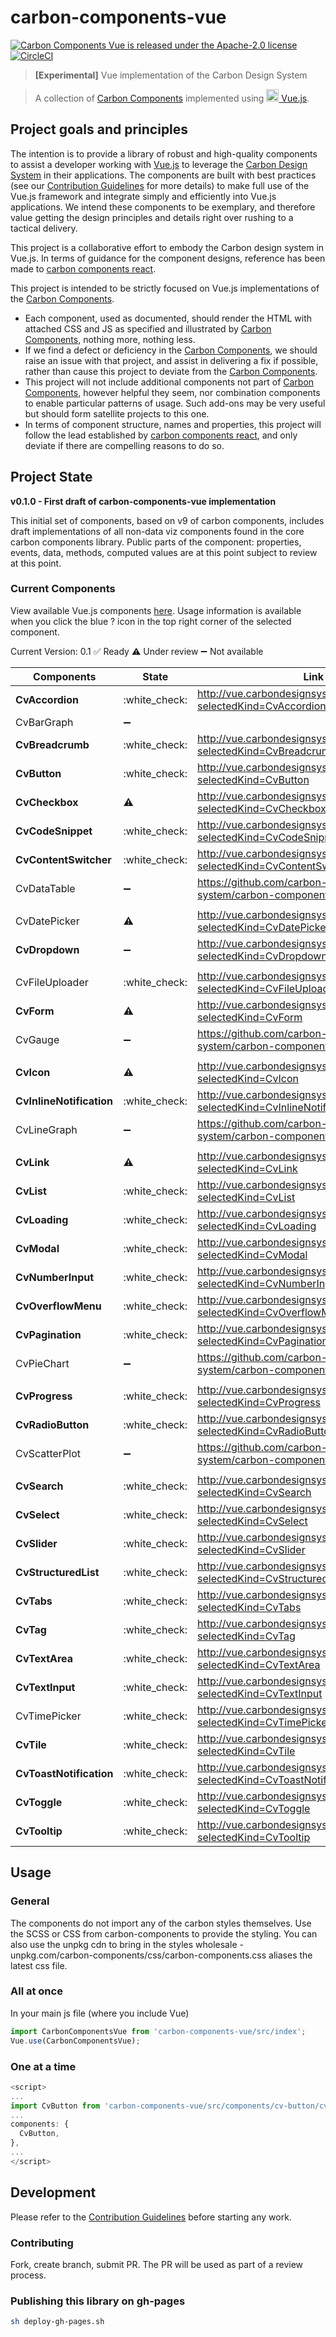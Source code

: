 # carbon-components-vue

[![Carbon Components Vue is released under the Apache-2.0 license](https://img.shields.io/badge/license-Apache--2.0-blue.svg)](./LICENSE)
[![CircleCI](https://circleci.com/gh/carbon-design-system/carbon-components-vue.svg?style=shield)](https://circleci.com/gh/carbon-design-system/carbon-components-vue)

> **[Experimental]** Vue implementation of the Carbon Design System

> A collection of [Carbon Components](https://github.com/carbon-design-system/carbon-components) implemented using [<img src="https://vuejs.org/images/logo.png" width="20" alt="Vue logo"> Vue.js](https://vuejs.org/).

## Project goals and principles

The intention is to provide a library of robust and high-quality components to assist
a developer working with [Vue.js](https://vuejs.org) to leverage the [Carbon Design System](https://github.com/carbon-design-system) in their applications. The components are built with best practices (see our [Contribution Guidelines](./.github/CONTRIBUTING.md) for more details) to make full use of the Vue.js framework and integrate simply and efficiently into Vue.js applications. We intend these components to be exemplary, and therefore value getting the design principles and details right over rushing to a tactical delivery.

This project is a collaborative effort to embody the Carbon design system in Vue.js. In terms of guidance for the component designs, reference has been made to [carbon components react](https://github.com/carbon-design-system/carbon-components-react).

This project is intended to be strictly focused on Vue.js implementations of the [Carbon Components](https://github.com/carbon-design-system/carbon-components).

- Each component, used as documented, should render the HTML with attached CSS and JS as specified and illustrated by [Carbon Components](https://github.com/carbon-design-system/carbon-components), nothing more, nothing less.
- If we find a defect or deficiency in the [Carbon Components](https://github.com/carbon-design-system/carbon-components), we should raise an issue with that project, and assist in delivering a fix if possible, rather than cause this project to deviate from the [Carbon Components](https://github.com/carbon-design-system/carbon-components).
- This project will not include additional components not part of [Carbon Components](https://github.com/carbon-design-system/carbon-components), however helpful they seem, nor combination components to enable particular patterns of usage. Such add-ons may be very useful but should form satellite projects to this one.
- In terms of component structure, names and properties, this project will follow the lead established by [carbon components react](https://github.com/carbon-design-system/carbon-components-react), and only deviate if there are compelling reasons to do so.

## Project State

**v0.1.0 - First draft of carbon-components-vue implementation**

This initial set of components, based on v9 of carbon components, includes draft implementations of all non-data viz components found in the core carbon components library. Public parts of the component: properties, events, data, methods, computed values are at this point subject to review at this point.

### Current Components

View available Vue.js components [here](http://vue.carbondesignsystem.com). Usage information is available when you click the blue ? icon in the top right corner of the selected component.

Current Version: 0.1
:white_check_mark: Ready
:warning: Under review
:heavy_minus_sign: Not available

| **Components**           | **State**          | **Link**                                                                         |
| ------------------------ | ------------------ | -------------------------------------------------------------------------------- |
| **CvAccordion**          | :white_check:      | http://vue.carbondesignsystem.com/?selectedKind=CvAccordion                      |
| CvBarGraph               | :heavy_minus_sign: |                                                                                  |
| **CvBreadcrumb**         | :white_check:      | http://vue.carbondesignsystem.com/?selectedKind=CvBreadcrumb                     |
| **CvButton**             | :white_check:      | http://vue.carbondesignsystem.com/?selectedKind=CvButton                         |
| **CvCheckbox**           | :warning:          | http://vue.carbondesignsystem.com/?selectedKind=CvCheckbox                       |
| **CvCodeSnippet**        | :white_check:      | http://vue.carbondesignsystem.com/?selectedKind=CvCodeSnippet&selectedStory=All  |
| **CvContentSwitcher**    | :white_check:      | http://vue.carbondesignsystem.com/?selectedKind=CvContentSwitcher                |
| CvDataTable              | :heavy_minus_sign: | https://github.com/carbon-design-system/carbon-components-vue/issues/51          |
|                          |
| CvDatePicker             | :warning:          | http://vue.carbondesignsystem.com/?selectedKind=CvDatePicker&selectedStory=All   |
| **CvDropdown**           | :heavy_minus_sign: | http://vue.carbondesignsystem.com/?selectedKind=CvDropdown                       |
|                          |
| CvFileUploader           | :white_check:      | http://vue.carbondesignsystem.com/?selectedKind=CvFileUploader&selectedStory=All |
| **CvForm**               | :warning:          | http://vue.carbondesignsystem.com/?selectedKind=CvForm                           |
| CvGauge                  | :heavy_minus_sign: | https://github.com/carbon-design-system/carbon-components-vue/issues/49          |
|                          |
| **CvIcon**               | :warning:          | http://vue.carbondesignsystem.com/?selectedKind=CvIcon                           |
| **CvInlineNotification** | :white_check:      | http://vue.carbondesignsystem.com/?selectedKind=CvInlineNotification             |
| CvLineGraph              | :heavy_minus_sign: | https://github.com/carbon-design-system/carbon-components-vue/issues/53          |
|                          |
| **CvLink**               | :warning:          | http://vue.carbondesignsystem.com/?selectedKind=CvLink                           |
| **CvList**               | :white_check:      | http://vue.carbondesignsystem.com/?selectedKind=CvList                           |
| **CvLoading**            | :white_check:      | http://vue.carbondesignsystem.com/?selectedKind=CvLoading                        |
| **CvModal**              | :white_check:      | http://vue.carbondesignsystem.com/?selectedKind=CvModal                          |
| **CvNumberInput**        | :white_check:      | http://vue.carbondesignsystem.com/?selectedKind=CvNumberInput                    |
| **CvOverflowMenu**       | :white_check:      | http://vue.carbondesignsystem.com/?selectedKind=CvOverflowMenu                   |
| **CvPagination**         | :white_check:      | http://vue.carbondesignsystem.com/?selectedKind=CvPagination&selectedStory=All   |
| CvPieChart               | :heavy_minus_sign: | https://github.com/carbon-design-system/carbon-components-vue/issues/52          |
|                          |
| **CvProgress**           | :white_check:      | http://vue.carbondesignsystem.com/?selectedKind=CvProgress                       |
| **CvRadioButton**        | :white_check:      | http://vue.carbondesignsystem.com/?selectedKind=CvRadioButton                    |
| CvScatterPlot            | :heavy_minus_sign: | https://github.com/carbon-design-system/carbon-components-vue/issues/50          |
|                          |
| **CvSearch**             | :white_check:      | http://vue.carbondesignsystem.com/?selectedKind=CvSearch                         |
| **CvSelect**             | :white_check:      | http://vue.carbondesignsystem.com/?selectedKind=CvSelect                         |
| **CvSlider**             | :white_check:      | http://vue.carbondesignsystem.com/?selectedKind=CvSlider                         |
| **CvStructuredList**     | :white_check:      | http://vue.carbondesignsystem.com/?selectedKind=CvStructuredList                 |
| **CvTabs**               | :white_check:      | http://vue.carbondesignsystem.com/?selectedKind=CvTabs                           |
| **CvTag**                | :white_check:      | http://vue.carbondesignsystem.com/?selectedKind=CvTag                            |
| **CvTextArea**           | :white_check:      | http://vue.carbondesignsystem.com/?selectedKind=CvTextArea                       |
| **CvTextInput**          | :white_check:      | http://vue.carbondesignsystem.com/?selectedKind=CvTextInput                      |
| CvTimePicker             | :white_check:      | http://vue.carbondesignsystem.com/?selectedKind=CvTimePicker&selectedStory=All   |
| **CvTile**               | :white_check:      | http://vue.carbondesignsystem.com/?selectedKind=CvTile                           |
| **CvToastNotification**  | :white_check:      | http://vue.carbondesignsystem.com/?selectedKind=CvToastNotification              |
| **CvToggle**             | :white_check:      | http://vue.carbondesignsystem.com/?selectedKind=CvToggle                         |
| **CvTooltip**            | :white_check:      | http://vue.carbondesignsystem.com/?selectedKind=CvTooltip                        |

## Usage

### General

The components do not import any of the carbon styles themselves. Use the SCSS or CSS from carbon-components to provide the styling.
You can also use the unpkg cdn to bring in the styles wholesale - unpkg.com/carbon-components/css/carbon-components.css aliases the latest css file.

### All at once

In your main js file (where you include Vue)

```javascript
import CarbonComponentsVue from 'carbon-components-vue/src/index';
Vue.use(CarbonComponentsVue);
```

### One at a time

```javascript
<script>
...
import CvButton from 'carbon-components-vue/src/components/cv-button/cv-button';
...
components: {
  CvButton,
},
...
</script>
```

## Development

Please refer to the [Contribution Guidelines](./.github/CONTRIBUTING.md) before starting any work.

### Contributing

Fork, create branch, submit PR. The PR will be used as part of a review process.

### Publishing this library on gh-pages

```bash
sh deploy-gh-pages.sh
```

